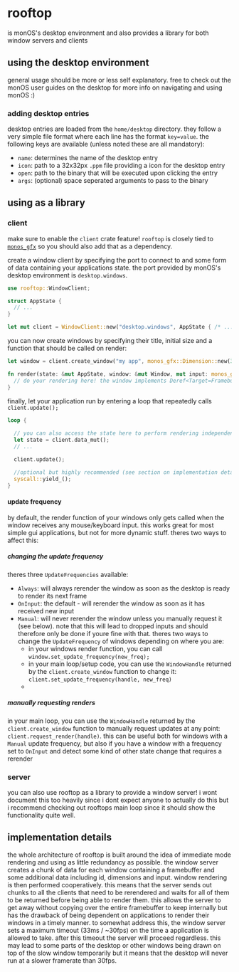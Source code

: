 # rooftop
is monOS's desktop environment and also provides a library for both window servers and clients

## using the desktop environment
general usage should be more or less self explanatory. 
free to check out the monOS user guides on the desktop for more info on navigating and using monOS :)

### adding desktop entries
desktop entries are loaded from the `home/desktop` directory. 
they follow a very simple file format where each line has the format `key=value`. the following keys are available (unless noted these are all mandatory):
- `name`: determines the name of the desktop entry
- `icon`: path to a 32x32px `.ppm` file providing a icon for the desktop entry
- `open`: path to the binary that will be executed upon clicking the entry
- `args`: (optional) space seperated arguments to pass to the binary

## using as a library
### client
make sure to enable the `client` crate feature! `rooftop` is closely tied to [`monos_gfx`](https://github.com/Fisch03/monOS/tree/master/monos_gfx) so you should also add that as a dependency.

create a window client by specifying the port to connect to and some form of data containing your applications state. the port provided by monOS's desktop environment is `desktop.windows`.
```rust
use rooftop::WindowClient;

struct AppState {
  // ...
}

let mut client = WindowClient::new("desktop.windows", AppState { /* ... */ });
```

you can now create windows by specifying their title, initial size and a function that should be called on render:
```rust
let window = client.create_window("my app", monos_gfx::Dimension::new(320, 240), render);

fn render(state: &mut AppState, window: &mut Window, mut input: monos_gfx::Input) {
  // do your rendering here! the window implements Deref<Target=Framebuffer> so you can easily draw onto it!
}
```
finally, let your application run by entering a loop that repeatedly calls `client.update();`
```rust
loop {
  
  // you can also access the state here to perform rendering independent logic if needed:
  let state = client.data_mut();
  // ...

  client.update(); 

  //optional but highly recommended (see section on implementation details for more info)
  syscall::yield_(); 
}
```

#### update frequency
by default, the render function of your windows only gets called when the window receives any mouse/keyboard input. this works great for most simple gui applications, but not for more dynamic stuff. theres two ways to affect this:

##### changing the update frequency
theres three `UpdateFrequencies` available:
- `Always`: will always rerender the window as soon as the desktop is ready to render its next frame
- `OnInput`: the default - will rerender the window as soon as it has received new input
- `Manual`: will never rerender the window unless you manually request it (see below). note that this will lead to dropped inputs and should therefore only be done if youre fine with that.
theres two ways to change the `UpdateFrequency` of windows depending on where you are:
  - in your windows render function, you can call `window.set_update_frequency(new_freq);`
  - in your main loop/setup code, you can use the `WindowHandle` returned by the `client.create_window` function to change it: `client.set_update_frequency(handle, new_freq)`
  - 
##### manually requesting renders
in your main loop, you can use the `WindowHandle` returned by the `client.create_window` function to manually request updates at any point: `client.request_render(handle)`. this can be useful both for windows with a `Manual` update frequency, but also if you have a window with a frequency set to `OnInput` and detect some kind of other state change that requires a rerender

### server
you can also use rooftop as a library to provide a window server!
i wont document this too heavily since i dont expect anyone to actually do this but i recommend checking out rooftops main loop since it should show the functionality quite well.

## implementation details
the whole architecture of rooftop is built around the idea of immediate mode rendering and using as little redundancy as possible. the window server creates a chunk of data for each window containing a framebuffer and some additional data including id, dimensions and input.
window rendering is then performed cooperatively. this means that the server sends out chunks to all the clients that need to be rerendered and waits for all of them to be returned before being able to render them. this allows the server to get away without copying over the entire framebuffer to keep internally but has the drawback of being dependent on applications to render their windows in a timely manner. to somewhat address this, the window server sets a maximum timeout (33ms / ~30fps) on the time a application is allowed to take. after this timeout the server will proceed regardless. this may lead to some parts of the desktop or other windows being drawn on top of the slow window temporarily but it means that the desktop will never run at a slower framerate than 30fps.

